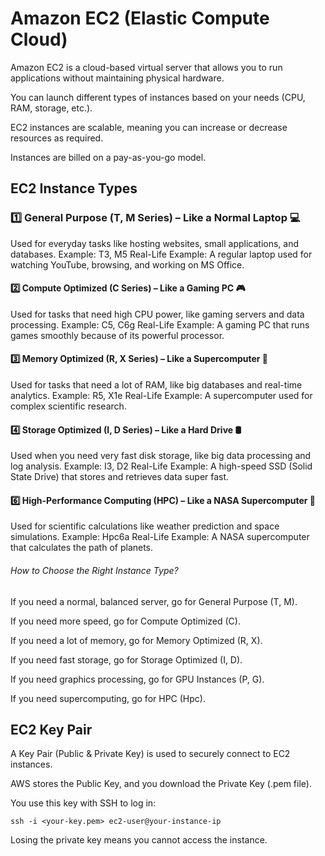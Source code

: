 #  Amazon EC2 (Elastic Compute Cloud)
Amazon EC2 is a cloud-based virtual server that allows you to run applications without maintaining physical hardware.

You can launch different types of instances based on your needs (CPU, RAM, storage, etc.).

EC2 instances are scalable, meaning you can increase or decrease resources as required.

Instances are billed on a pay-as-you-go model.

## EC2 Instance Types

### 1️⃣ General Purpose (T, M Series) – Like a Normal Laptop 💻

Used for everyday tasks like hosting websites, small applications, and databases.
Example: T3, M5
Real-Life Example: A regular laptop used for watching YouTube, browsing, and working on MS Office.

#### 2️⃣ Compute Optimized (C Series) – Like a Gaming PC 🎮

Used for tasks that need high CPU power, like gaming servers and data processing.
Example: C5, C6g
Real-Life Example: A gaming PC that runs games smoothly because of its powerful processor.

#### 3️⃣ Memory Optimized (R, X Series) – Like a Supercomputer 🧠

Used for tasks that need a lot of RAM, like big databases and real-time analytics.
Example: R5, X1e
Real-Life Example: A supercomputer used for complex scientific research.

#### 4️⃣ Storage Optimized (I, D Series) – Like a Hard Drive 🛢️

Used when you need very fast disk storage, like big data processing and log analysis.
Example: I3, D2
Real-Life Example: A high-speed SSD (Solid State Drive) that stores and retrieves data super fast.


#### 6️⃣ High-Performance Computing (HPC) – Like a NASA Supercomputer 🚀

Used for scientific calculations like weather prediction and space simulations.
Example: Hpc6a
Real-Life Example: A NASA supercomputer that calculates the path of planets.


###### How to Choose the Right Instance Type?
If you need a normal, balanced server, go for General Purpose (T, M).

If you need more speed, go for Compute Optimized (C).

If you need a lot of memory, go for Memory Optimized (R, X).

If you need fast storage, go for Storage Optimized (I, D).

If you need graphics processing, go for GPU Instances (P, G).

If you need supercomputing, go for HPC (Hpc).

## EC2 Key Pair
A Key Pair (Public & Private Key) is used to securely connect to EC2 instances.

AWS stores the Public Key, and you download the Private Key (.pem file).

You use this key with SSH to log in:

```ssh -i <your-key.pem> ec2-user@your-instance-ip```

Losing the private key means you cannot access the instance.